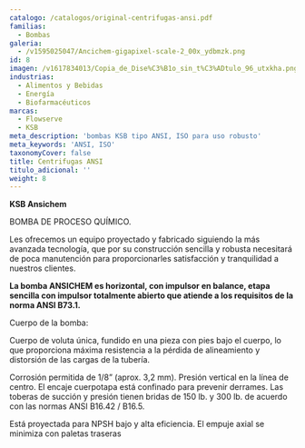 ```yaml
---
catalogo: /catalogos/original-centrifugas-ansi.pdf
familias:
  - Bombas
galeria:
  - /v1595025047/Ancichem-gigapixel-scale-2_00x_ydbmzk.png
id: 8
imagen: /v1617834013/Copia_de_Dise%C3%B1o_sin_t%C3%ADtulo_96_utxkha.png
industrias:
  - Alimentos y Bebidas
  - Energía
  - Biofarmacéuticos
marcas:
  - Flowserve
  - KSB
meta_description: 'bombas KSB tipo ANSI, ISO para uso robusto'
meta_keywords: 'ANSI, ISO'
taxonomyCover: false
title: Centrifugas ANSI
titulo_adicional: ''
weight: 8
---
```



**KSB Ansichem**

BOMBA DE PROCESO QUÍMICO.

Les ofrecemos un equipo proyectado y fabricado siguiendo la más avanzada tecnología, que por su construcción sencilla y robusta necesitará de poca manutención para proporcionarles satisfacción y tranquilidad a nuestros clientes.

**La bomba ANSICHEM es horizontal, con impulsor en balance, etapa sencilla con impulsor totalmente abierto que atiende a los requisitos de la norma ANSI B73.1.** 

Cuerpo de la bomba:

Cuerpo de voluta única, fundido en una pieza con pies bajo el cuerpo, lo que proporciona máxima resistencia a la pérdida de alineamiento y distorsión de las cargas de la tubería. 

Corrosión permitida de 1/8” (aprox. 3,2 mm). Presión vertical en la línea de centro. El encaje cuerpotapa está confinado para prevenir derrames. Las toberas de succión y presión tienen bridas de 150 lb. y 300 lb. de acuerdo con las normas ANSI B16.42 / B16.5. 

Está proyectada para NPSH bajo y alta eficiencia. El empuje axial se minimiza con paletas traseras
